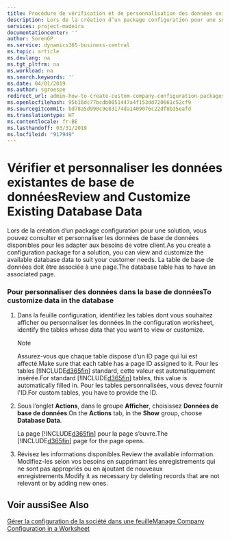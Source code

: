 ```yaml
---
title: Procédure de vérification et de personnalisation des données existantes de base de données | Microsoft Docs
description: Lors de la création d’un package configuration pour une solution, vous pouvez consulter et personnaliser les données de base de données disponibles pour les adapter aux besoins de votre client. La table de base de données doit être associée à une page.
services: project-madeira
documentationcenter: ''
author: SorenGP
ms.service: dynamics365-business-central
ms.topic: article
ms.devlang: na
ms.tgt_pltfrm: na
ms.workload: na
ms.search.keywords: ''
ms.date: 04/01/2019
ms.author: sgroespe
redirect_url: admin-how-to-create-custom-company-configuration-packages
ms.openlocfilehash: 95b16dc77bcdb0051447a4f153dd720661c52cf9
ms.sourcegitcommit: bd78a5d990c9e83174da1409076c22df8b35eafd
ms.translationtype: HT
ms.contentlocale: fr-BE
ms.lasthandoff: 03/31/2019
ms.locfileid: "917949"
---
```

# <a name="review-and-customize-existing-database-data"></a><span data-ttu-id="d8755-104">Vérifier et personnaliser les données existantes de base de données</span><span class="sxs-lookup"><span data-stu-id="d8755-104">Review and Customize Existing Database Data</span></span>
<span data-ttu-id="d8755-105">Lors de la création d’un package configuration pour une solution, vous pouvez consulter et personnaliser les données de base de données disponibles pour les adapter aux besoins de votre client.</span><span class="sxs-lookup"><span data-stu-id="d8755-105">As you create a configuration package for a solution, you can view and customize the available database data to suit your customer needs.</span></span> <span data-ttu-id="d8755-106">La table de base de données doit être associée à une page.</span><span class="sxs-lookup"><span data-stu-id="d8755-106">The database table has to have an associated page.</span></span>  

### <a name="to-customize-data-in-the-database"></a><span data-ttu-id="d8755-107">Pour personnaliser des données dans la base de données</span><span class="sxs-lookup"><span data-stu-id="d8755-107">To customize data in the database</span></span>  

1.  <span data-ttu-id="d8755-108">Dans la feuille configuration, identifiez les tables dont vous souhaitez afficher ou personnaliser les données.</span><span class="sxs-lookup"><span data-stu-id="d8755-108">In the configuration worksheet, identify the tables whose data that you want to view or customize.</span></span>  

    > [!NOTE]  
    >  <span data-ttu-id="d8755-109">Assurez-vous que chaque table dispose d’un ID page qui lui est affecté.</span><span class="sxs-lookup"><span data-stu-id="d8755-109">Make sure that each table has a page ID assigned to it.</span></span> <span data-ttu-id="d8755-110">Pour les tables [!INCLUDE[d365fin](includes/d365fin_md.md)] standard, cette valeur est automatiquement insérée.</span><span class="sxs-lookup"><span data-stu-id="d8755-110">For standard [!INCLUDE[d365fin](includes/d365fin_md.md)] tables, this value is automatically filled in.</span></span> <span data-ttu-id="d8755-111">Pour les tables personnalisées, vous devez fournir l'ID.</span><span class="sxs-lookup"><span data-stu-id="d8755-111">For custom tables, you have to provide the ID.</span></span>  

2.  <span data-ttu-id="d8755-112">Sous l’onglet **Actions**, dans le groupe **Afficher**, choisissez **Données de base de données**.</span><span class="sxs-lookup"><span data-stu-id="d8755-112">On the **Actions** tab, in the **Show** group, choose **Database Data**.</span></span>  

     <span data-ttu-id="d8755-113">La page [!INCLUDE[d365fin](includes/d365fin_md.md)] pour la page s’ouvre.</span><span class="sxs-lookup"><span data-stu-id="d8755-113">The [!INCLUDE[d365fin](includes/d365fin_md.md)] page for the page opens.</span></span>  

3.  <span data-ttu-id="d8755-114">Révisez les informations disponibles.</span><span class="sxs-lookup"><span data-stu-id="d8755-114">Review the available information.</span></span> <span data-ttu-id="d8755-115">Modifiez-les selon vos besoins en supprimant les enregistrements qui ne sont pas appropriés ou en ajoutant de nouveaux enregistrements.</span><span class="sxs-lookup"><span data-stu-id="d8755-115">Modify it as necessary by deleting records that are not relevant or by adding new ones.</span></span>  

## <a name="see-also"></a><span data-ttu-id="d8755-116">Voir aussi</span><span class="sxs-lookup"><span data-stu-id="d8755-116">See Also</span></span>  
 [<span data-ttu-id="d8755-117">Gérer la configuration de la société dans une feuille</span><span class="sxs-lookup"><span data-stu-id="d8755-117">Manage Company Configuration in a Worksheet</span></span>](admin-how-to-manage-company-configuration-in-a-worksheet.md)
